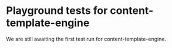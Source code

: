 # Playground tests for content-template-engine
We are still awaiting the first test run for content-template-engine.
